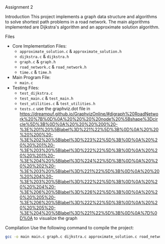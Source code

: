 Assignment 2

 Introduction
This project implements a graph data structure and algorithms to solve shortest path problems in a road network. The main algorithms implemented are Dijkstra's algorithm and an approximate solution algorithm.

Files
- Core Implementation Files:
  - `approximate_solution.c` & `approximate_solution.h`
  - `dijkstra.c` & `dijkstra.h`
  - `graph.c` & `graph.h`
  - `road_network.c` & `road_network.h`
  - `time.c` & `time.h`
- Main Program File:
  - `main.c`
- Testing Files:
  - `test_dijkstra.c`
  - `test_main.c` & `test_main.h`
  - `test_utilities.c` & `test_utilities.h`
  - `tests.c`
use the graphviz.dot file in https://dreampuf.github.io/GraphvizOnline/#digraph%20RoadNetwork%20%7B%0D%0A%20%20%20%20node%20%5Bshape%3Dcircle%5D%3B%0D%0A%20%20%20%200%20-%3E%201%20%5Blabel%3D%221%22%5D%3B%0D%0A%20%20%20%200%20-%3E%202%20%5Blabel%3D%223%22%5D%3B%0D%0A%20%20%20%201%20-%3E%203%20%5Blabel%3D%222%22%5D%3B%0D%0A%20%20%20%201%20-%3E%204%20%5Blabel%3D%224%22%5D%3B%0D%0A%20%20%20%202%20-%3E%203%20%5Blabel%3D%221%22%5D%3B%0D%0A%20%20%20%204%20-%3E%203%20%5Blabel%3D%222%22%5D%3B%0D%0A%20%20%20%204%20-%3E%206%20%5Blabel%3D%226%22%5D%3B%0D%0A%20%20%20%205%20-%3E%206%20%5Blabel%3D%222%22%5D%3B%0D%0A%20%20%20%205%20-%3E%204%20%5Blabel%3D%221%22%5D%3B%0D%0A%7D%0D%0A to visualize the graph

Compilation
Use the following command to compile the project:
```sh
gcc -o main main.c graph.c dijkstra.c approximate_solution.c road_network.c test_utilities.c -lm
